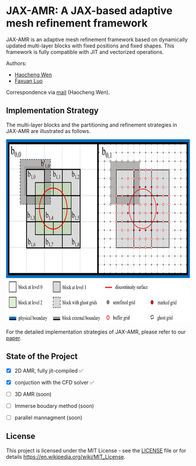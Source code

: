 # JAX-AMR: A JAX-based adaptive mesh refinement framework

JAX-AMR is an adaptive mesh refinement framework based on dynamically updated multi-layer blocks with fixed positions and fixed shapes. This framework is fully compatible with JIT and vectorized operations.

Authors:
- [Haocheng Wen](https://github.com/thuwen)
- [Faxuan Luo](https://github.com/luofx23)

Correspondence via [mail](mailto:haochengwenson@126.com) (Haocheng Wen).

## Implementation Strategy
The multi-layer blocks and the partitioning and refinement strategies in JAX-AMR are illustrated as follows.

<img src="/docs/images/blocks in JAX-AMR.png" alt="Schematic diagram of multi-layer blocks in JAX-AMR" height="500"/>

For the detailed implementation strategies of JAX-AMR, please refer to our [paper](xxx).

## State of the Project

- [x] 2D AMR, fully jit-compiled ✅
- [x] conjuction with the CFD solver ✅
- [ ] 3D AMR (soon)
- [ ] Immerse boudary method (soon)
- [ ] parallel mannagment (soon)


## License
This project is licensed under the MIT License - see 
the [LICENSE](LICENSE) file or for details https://en.wikipedia.org/wiki/MIT_License.
